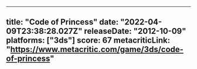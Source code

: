 
---
title: "Code of Princess"
date: "2022-04-09T23:38:28.027Z"
releaseDate: "2012-10-09"
platforms: ["3ds"]
score: 67
metacriticLink: "https://www.metacritic.com/game/3ds/code-of-princess"
---
